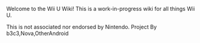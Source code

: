 Welcome to the Wii U Wiki! This is a work-in-progress wiki for all things Wii U.

This is not associated nor endorsed by Nintendo.
Project By b3c3,Nova,OtherAndroid
